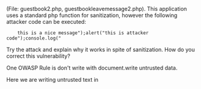 (File: guestbook2.php, guestbookleavemessage2.php). This application uses a standard php function for sanitization, however the following attacker code can be executed:
```
    this is a nice message");alert("this is attacker code");console.log("
```
Try the attack and explain why it works in spite of sanitization. How do you correct this vulnerability?

One OWASP Rule is don't write with document.write untrusted data.

Here we are writing untrusted text in <script>

This very dangerous because we are sanizing code HTML but we are executing directly JS because we are writing in the script.

We should suppress this script and this document.write and build the web in the server with directly echo.
```
<?php echo htmlspecialchars($messages,ENT_NOQUOTES) ?>
``
